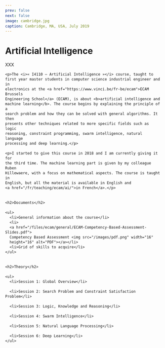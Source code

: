 ```yaml
---
prev: false
next: false
image: cambridge.jpg
caption: Cambridge, MA, USA, July 2019
---
```


# Artificial Intelligence

XXX

    <p>The <i>« I4110 – Artificial Intelligence »</i> course, taught to
    first year master students in computer science industrial engineer and in 
    electronics at the <a href="https://www.vinci.be/fr-be/ecam">ECAM Brussels
    Engineering School</a> (ECAM), is about <b>artificial intelligence and
    machine learning</b>. The course begins by explaining the principle of a
    search problem and how they can be solved with general algorithms. It then
    presents other techniques related to more specific fields such as logic
    reasoning, constraint programming, swarm intelligence, natural language
    processing and deep learning.</p>

    <p>I started to give this course in 2018 and I am currently giving it for
    the third time. The machine learning part is given by my colleague Ruben
    Hillewaere, with a focus on mathematical aspects. The course is taught in
    English, but all the material is available in English and
    <a href="/fr/teaching/ecam/ai/">in French</a>.</p>


    <h2>Documents</h2>

    <ul>
      <li>General information about the course</li>
      <li>
      <a href="/files/ecam/general/ECAM-Competency-Based-Assessment-Slides.pdf">
      Competency Based Assessment <img src="/images/pdf.png" width="16"
      height="16" alt="PDF"></a></li>
      <li>Grid of skills to acquire</li>
    </ul>


    <h2>Theory</h2>

    <ul>
      <li>Session 1: Global Overview</li>

      <li>Session 2: Search Problem and Constraint Satisfaction Problem</li>

      <li>Session 3: Logic, Knowledge and Reasoning</li>

      <li>Session 4: Swarm Intelligence</li>

      <li>Session 5: Natural Language Processing</li>

      <li>Session 6: Deep Learning</li>
    </ul>

